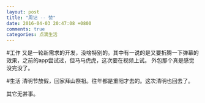 ```yaml
---
layout: post
title: "周记 -- 赞"
date: 2016-04-03 20:47:08 +0800
comments: true
categories: 点滴生活
---
```

#工作
又是一轮新需求的开发，没啥特别的。其中有一说的是又要折腾一下弹幕的效果，之前的app尝试过，但马马虎虎，这次要在视频上试。
外包那个真是感觉没完没了。

#生活
清明节放假，回家拜山祭祖。往年都是重阳才去的。这次清明也回去了。

其它无甚事。
